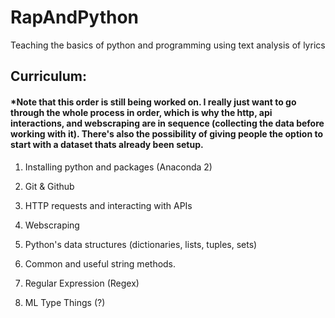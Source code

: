 # RapAndPython
Teaching the basics of python and programming using text analysis of lyrics

## Curriculum:
#### *Note that this order is still being worked on. I really just want to go through the whole process in order, which is why the http, api interactions, and webscraping are in sequence (collecting the data before working with it). There's also the possibility of giving people the option to start with a dataset thats already been setup.

1. Installing python and packages (Anaconda 2)

2. Git & Github

3. HTTP requests and interacting with APIs

4. Webscraping

5. Python's data structures (dictionaries, lists, tuples, sets)

6. Common and useful string methods.

7. Regular Expression (Regex)

7. ML Type Things (?)
